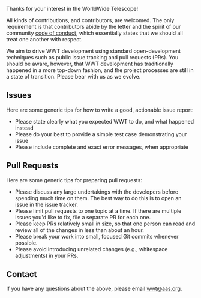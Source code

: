 Thanks for your interest in the WorldWide Telescope!

All kinds of contributions, and contributors, are welcomed. The only
requirement is that contributors abide by the letter and the spirit of our
community
[code of conduct](https://github.com/WorldWideTelescope/wwt-home/blob/master/conduct.md),
which essentially states that we should all treat one another with respect.

We aim to drive WWT development using standard open-development techniques
such as public issue tracking and pull requests (PRs). You should be aware,
however, that WWT development has traditionally happened in a more top-down
fashion, and the project processes are still in a state of transition. Please
bear with us as we evolve.

## Issues

Here are some generic tips for how to write a good, actionable issue report:

- Please state clearly what you expected WWT to do, and what happened instead
- Please do your best to provide a simple test case demonstrating your issue
- Please include complete and exact error messages, when appropriate

## Pull Requests

Here are some generic tips for preparing pull requests:

- Please discuss any large undertakings with the developers before spending
  much time on them. The best way to do this is to open an issue in the issue
  tracker.
- Please limit pull requests to one topic at a time. If there are multiple
  issues you'd like to fix, file a separate PR for each one.
- Please keep PRs relatively small in size, so that one person can read and
  review all of the changes in less than about an hour.
- Please break your work into small, focused Git commits whenever possible.
- Please avoid introducing unrelated changes (e.g., whitespace adjustments) in
  your PRs.

## Contact

If you have any questions about the above, please email <wwt@aas.org>.
